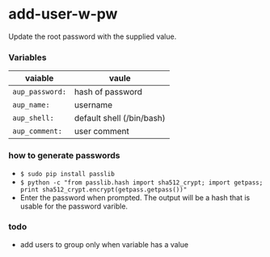 # add-user-w-pw

Update the root password with the supplied value.

### Variables
| vaiable | vaule |
|---------|-------|
| `aup_password:`| hash of password |
| `aup_name:` | username |
| `aup_shell:` | default shell (/bin/bash) |
| `aup_comment:` | user comment |

### how to generate passwords

* `$ sudo pip install passlib` 
* `$ python -c "from passlib.hash import sha512_crypt; import getpass; print sha512_crypt.encrypt(getpass.getpass())"` 
* Enter the password when prompted. The output will be a hash that is usable for the password varible.


### todo
* add users to group only when variable has a value
